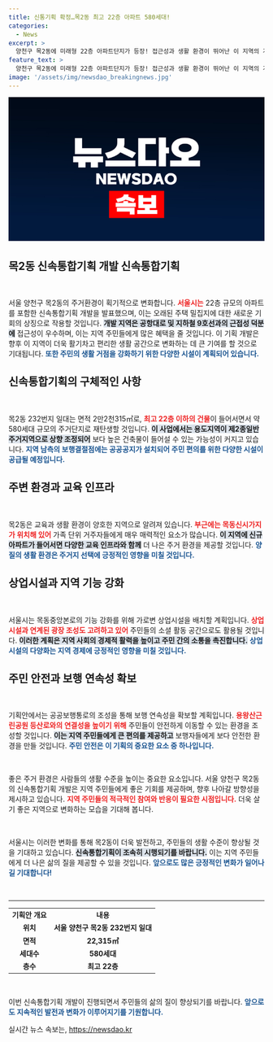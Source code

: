 ```yaml
---
title: 신통기획 확정…목2동 최고 22층 아파트 580세대!
categories:
  - News
excerpt: >
  양천구 목2동에 미래형 22층 아파트단지가 등장! 접근성과 생활 환경이 뛰어난 이 지역의 개발계획을 통해 주민 편의시설과 공공 공간이 확충됩니다. 새롭게 변화할 목2동을 만나보세요!
feature_text: >
  양천구 목2동에 미래형 22층 아파트단지가 등장! 접근성과 생활 환경이 뛰어난 이 지역의 개발계획을 통해 주민 편의시설과 공공 공간이 확충됩니다. 새롭게 변화할 목2동을 만나보세요!
image: '/assets/img/newsdao_breakingnews.jpg'
---
```


<p><img src="/assets/img/newsdao_breakingnews.jpg" alt="bookingtag 속보" /></p>

<h2 data-ke-size="size26">목2동 신속통합기획 개발 신속통합기획</h2>

<p data-ke-size="size16">&nbsp;</p>

<p>서울 양천구 목2동의 주거환경이 획기적으로 변화합니다. <b><span style="color: #ee2323;">서울시는</span></b> 22층 규모의 아파트를 포함한 신속통합기획 개발을 발표했으며, 이는 오래된 주택 밀집지에 대한 새로운 기회의 상징으로 작용할 것입니다. <b><span style="background-color: #21538527;">개발 지역은 공항대로 및 지하철 9호선과의 근접성 덕분에</span></b> 접근성이 우수하며, 이는 지역 주민들에게 많은 혜택을 줄 것입니다. 이 기획 개발은 향후 이 지역이 더욱 활기차고 편리한 생활 공간으로 변화하는 데 큰 기여를 할 것으로 기대됩니다. <b><span style="color: #1a5490;">또한 주민의 생활 거점을 강화하기 위한 다양한 시설이 계획되어 있습니다.</span></b></p>

<h2 data-ke-size="size26">신속통합기획의 구체적인 사항</h2>

<p data-ke-size="size16">&nbsp;</p>

<p>목2동 232번지 일대는 면적 2만2천315㎡로, <b><span style="color: #ee2323;">최고 22층 이하의 건물</span></b>이 들어서면서 약 580세대 규모의 주거단지로 재탄생할 것입니다. <b><span style="background-color: #21538527;">이 사업에서는 용도지역이 제2종일반주거지역으로 상향 조정되어</span></b> 보다 높은 건축물이 들어설 수 있는 가능성이 커지고 있습니다. <b><span style="color: #1a5490;">지역 남측의 보행결절점에는 공공공지가 설치되어 주민 편의를 위한 다양한 시설이 공급될 예정입니다.</span></b></p>

<h2 data-ke-size="size26">주변 환경과 교육 인프라</h2>

<p data-ke-size="size16">&nbsp;</p>

<p>목2동은 교육과 생활 환경이 양호한 지역으로 알려져 있습니다. <b><span style="color: #ee2323;">부근에는 목동신시가지가 위치해 있어</span></b> 가족 단위 거주자들에게 매우 매력적인 요소가 많습니다. <b><span style="background-color: #21538527;">이 지역에 신규 아파트가 들어서면 다양한 교육 인프라와 함께</span></b> 더 나은 주거 환경을 제공할 것입니다. <b><span style="color: #1a5490;">양질의 생활 환경은 주거지 선택에 긍정적인 영향을 미칠 것입니다.</span></b></p>

<h2 data-ke-size="size26">상업시설과 지역 기능 강화</h2>

<p data-ke-size="size16">&nbsp;</p>

<p>서울시는 목동중앙본로의 기능 강화를 위해 가로변 상업시설을 배치할 계획입니다. <b><span style="color: #ee2323;">상업시설과 연계된 광장 조성도 고려하고 있어</span></b> 주민들의 소셜 활동 공간으로도 활용될 것입니다. <b><span style="background-color: #21538527;">이러한 계획은 지역 사회의 경제적 활력을 높이고 주민 간의 소통을 촉진합니다.</span></b> <b><span style="color: #1a5490;">상업시설의 다양화는 지역 경제에 긍정적인 영향을 미칠 것입니다.</span></b></p>

<h2 data-ke-size="size26">주민 안전과 보행 연속성 확보</h2>

<p data-ke-size="size16">&nbsp;</p>

<p>기획안에서는 공공보행통로의 조성을 통해 보행 연속성을 확보할 계획입니다. <b><span style="color: #ee2323;">용왕산근린공원 등산로와의 연결성을 높이기 위해</span></b> 주민들이 안전하게 이동할 수 있는 환경을 조성할 것입니다. <b><span style="background-color: #21538527;">이는 지역 주민들에게 큰 편의를 제공하고</span></b> 보행자들에게 보다 안전한 환경을 만들 것입니다. <b><span style="color: #1a5490;">주민 안전은 이 기획의 중요한 요소 중 하나입니다.</span></b></p>

<p data-ke-size="size16">&nbsp;</p>

<p>좋은 주거 환경은 사람들의 생활 수준을 높이는 중요한 요소입니다. 서울 양천구 목2동의 신속통합기획 개발은 지역 주민들에게 좋은 기회를 제공하며, 향후 나아갈 방향성을 제시하고 있습니다. <b><span style="color: #ee2323;">지역 주민들의 적극적인 참여와 반응이 필요한 시점입니다.</span></b> 더욱 살기 좋은 지역으로 변화하는 모습을 기대해 봅니다. </p>

<p data-ke-size="size16">&nbsp;</p>

<p>서울시는 이러한 변화를 통해 목2동이 더욱 발전하고, 주민들의 생활 수준이 향상될 것을 기대하고 있습니다. <b><span style="background-color: #21538527;">신속통합기획이 조속히 시행되기를 바랍니다.</span></b> 이는 지역 주민들에게 더 나은 삶의 질을 제공할 수 있을 것입니다. <b><span style="color: #1a5490;">앞으로도 많은 긍정적인 변화가 일어나길 기대합니다!</span></b></p>

<p data-ke-size="size16">&nbsp;</p>

<hr>

<table>
    <tr>
        <td style="text-align: center; height: 17px;"><b>기획안 개요</b></td>
        <td style="text-align: center; height: 17px;"><b>내용</b></td>
    </tr>
    <tr>
        <td style="text-align: center; height: 17px;"><b>위치</b></td>
        <td style="text-align: center; height: 17px;"><b>서울 양천구 목2동 232번지 일대</b></td>
    </tr>
    <tr>
        <td style="text-align: center; height: 17px;"><b>면적</b></td>
        <td style="text-align: center; height: 17px;"><b>22,315㎡</b></td>
    </tr>
    <tr>
        <td style="text-align: center; height: 17px;"><b>세대수</b></td>
        <td style="text-align: center; height: 17px;"><b>580세대</b></td>
    </tr>
    <tr>
        <td style="text-align: center; height: 17px;"><b>층수</b></td>
        <td style="text-align: center; height: 17px;"><b>최고 22층</b></td>
    </tr>
</table> 

<p data-ke-size="size16">&nbsp;</p>

<p>이번 신속통합기획 개발이 진행되면서 주민들의 삶의 질이 향상되기를 바랍니다. <b><span style="color: #1a5490;">앞으로도 지속적인 발전과 변화가 이루어지기를 기원합니다.</span></b></p>
실시간 뉴스 속보는, <a href="https://newsdao.kr" rel="dofollow">https://newsdao.kr</a>


